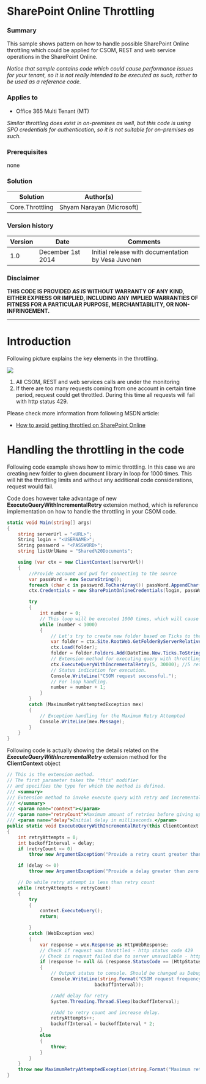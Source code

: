 # SharePoint Online Throttling #

### Summary ###
This sample shows pattern on how to handle possible SharePoint Online throttling which could be applied for CSOM, REST and web service operations in the SharePoint Online. 

*Notice that sample contains code which could cause performance issues for your tenant, so it is not really intended to be executed as such, rather to be used as a reference code.*

### Applies to ###
-  Office 365 Multi Tenant (MT)

*Similar throttling does exist in on-premises as well, but this code is using SPO credentials for authentication, so it is not suitable for on-premises as such.*

### Prerequisites ###
none

### Solution ###
Solution | Author(s)
---------|----------
Core.Throttling | Shyam Narayan (Microsoft)

### Version history ###
Version  | Date | Comments
---------| -----| --------
1.0  | December 1st 2014 | Initial release with documentation by Vesa Juvonen

### Disclaimer ###
**THIS CODE IS PROVIDED *AS IS* WITHOUT WARRANTY OF ANY KIND, EITHER EXPRESS OR IMPLIED, INCLUDING ANY IMPLIED WARRANTIES OF FITNESS FOR A PARTICULAR PURPOSE, MERCHANTABILITY, OR NON-INFRINGEMENT.**


----------

# Introduction #
Following picture explains the key elements in the throttling. 

![](http://i.imgur.com/mlxg5wx.png)

1. All CSOM, REST and web services calls are under the monitoring
2. If there are too many requests coming from one account in certain time period, request could get throttled. During this time all requests will fail with http status 429. 

Please check more information from following MSDN article:
- [How to avoid getting throttled on SharePoint Online](https://msdn.microsoft.com/en-us/library/dn878981.aspx)


# Handling the throttling in the code #
Following code example shows how to mimic throttling. In this case we are creating new folder to given document library in loop for 1000 times. This will hit the throttling limits and without any additional code considerations, request would fail. 

Code does however take advantage of new **ExecuteQueryWithIncrementalRetry** extension method, which is reference implementation on how to handle the throttling in your CSOM code.  

```C#
static void Main(string[] args)
{
    string serverUrl = "<URL>";
    String login = "<USERNAME>";
    String password = "<PASSWORD>";
    string listUrlName = "Shared%20Documents";

    using (var ctx = new ClientContext(serverUrl))
    {
        //Provide account and pwd for connecting to the source
        var passWord = new SecureString();
        foreach (char c in password.ToCharArray()) passWord.AppendChar(c);
        ctx.Credentials = new SharePointOnlineCredentials(login, passWord);

        try
        {
            int number = 0;
            // This loop will be executed 1000 times, which will cause throttling to occur
            while (number < 1000)
            {
                // Let's try to create new folder based on Ticks to the given list as an example process
                var folder = ctx.Site.RootWeb.GetFolderByServerRelativeUrl(listUrlName);
                ctx.Load(folder);
                folder = folder.Folders.Add(DateTime.Now.Ticks.ToString());
                // Extension method for executing query with throttling checks
                ctx.ExecuteQueryWithIncrementalRetry(5, 30000); //5 retries, with a base delay of 10 secs.
                // Status indication for execution.
                Console.WriteLine("CSOM request successful.");
                // For loop handling.
                number = number + 1;
            }
        }
        catch (MaximumRetryAttemptedException mex)
        {
            // Exception handling for the Maximum Retry Attempted
            Console.WriteLine(mex.Message);
        }
    }
}
```

Following code is actually showing the details related on the ***ExecuteQueryWithIncrementalRetry*** extension method for the **ClientContext** object

```C#
// This is the extension method. 
// The first parameter takes the "this" modifier
// and specifies the type for which the method is defined. 
/// <summary>
/// Extension method to invoke execute query with retry and incremental back off.
/// </summary>
/// <param name="context"></param>
/// <param name="retryCount">Maximum amount of retries before giving up.</param>
/// <param name="delay">Initial delay in milliseconds.</param>
public static void ExecuteQueryWithIncrementalRetry(this ClientContext context, int retryCount, int delay)
{
    int retryAttempts = 0;
    int backoffInterval = delay;
    if (retryCount <= 0)
        throw new ArgumentException("Provide a retry count greater than zero.");

    if (delay <= 0)
        throw new ArgumentException("Provide a delay greater than zero.");

    // Do while retry attempt is less than retry count
    while (retryAttempts < retryCount)
    {
        try
        {
            context.ExecuteQuery();
            return;

        }
        catch (WebException wex)
        {
            var response = wex.Response as HttpWebResponse;
            // Check if request was throttled - http status code 429
            // Check is request failed due to server unavailable - http status code 503
            if (response != null && (response.StatusCode == (HttpStatusCode)429 || response.StatusCode == (HttpStatusCode)503))
            {
                // Output status to console. Should be changed as Debug.WriteLine for production usage.
                Console.WriteLine(string.Format("CSOM request frequency exceeded usage limits. Sleeping for {0} seconds before retrying.", 
                                backoffInterval));

                //Add delay for retry
                System.Threading.Thread.Sleep(backoffInterval);

                //Add to retry count and increase delay.
                retryAttempts++;
                backoffInterval = backoffInterval * 2;
            }
            else
            {
                throw;
            }
        }
    }
    throw new MaximumRetryAttemptedException(string.Format("Maximum retry attempts {0}, has be attempted.", retryCount));
}
```

